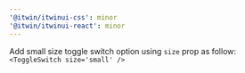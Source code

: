 ```yaml
---
'@itwin/itwinui-css': minor
'@itwin/itwinui-react': minor
---
```


Add small size toggle switch option using `size` prop as follow: `<ToggleSwitch size='small' />`

